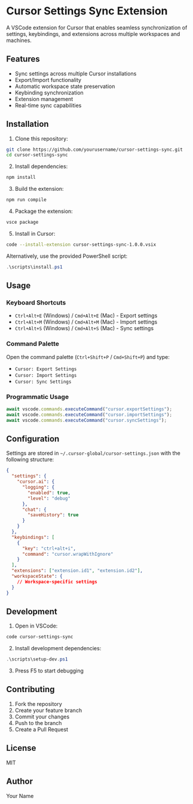 # Cursor Settings Sync Extension

A VSCode extension for Cursor that enables seamless synchronization of settings, keybindings, and extensions across multiple workspaces and machines.

## Features

- Sync settings across multiple Cursor installations
- Export/Import functionality
- Automatic workspace state preservation
- Keybinding synchronization
- Extension management
- Real-time sync capabilities

## Installation

1. Clone this repository:

```bash
git clone https://github.com/yourusername/cursor-settings-sync.git
cd cursor-settings-sync
```

2. Install dependencies:

```bash
npm install
```

3. Build the extension:

```bash
npm run compile
```

4. Package the extension:

```bash
vsce package
```

5. Install in Cursor:

```bash
code --install-extension cursor-settings-sync-1.0.0.vsix
```

Alternatively, use the provided PowerShell script:

```powershell
.\scripts\install.ps1
```

## Usage

### Keyboard Shortcuts

- `Ctrl+Alt+E` (Windows) / `Cmd+Alt+E` (Mac) - Export settings
- `Ctrl+Alt+M` (Windows) / `Cmd+Alt+M` (Mac) - Import settings
- `Ctrl+Alt+S` (Windows) / `Cmd+Alt+S` (Mac) - Sync settings

### Command Palette

Open the command palette (`Ctrl+Shift+P` / `Cmd+Shift+P`) and type:

- `Cursor: Export Settings`
- `Cursor: Import Settings`
- `Cursor: Sync Settings`

### Programmatic Usage

```typescript
await vscode.commands.executeCommand("cursor.exportSettings");
await vscode.commands.executeCommand("cursor.importSettings");
await vscode.commands.executeCommand("cursor.syncSettings");
```

## Configuration

Settings are stored in `~/.cursor-global/cursor-settings.json` with the following structure:

```json
{
  "settings": {
    "cursor.ai": {
      "logging": {
        "enabled": true,
        "level": "debug"
      },
      "chat": {
        "saveHistory": true
      }
    }
  },
  "keybindings": [
    {
      "key": "ctrl+alt+i",
      "command": "cursor.wrapWithIgnore"
    }
  ],
  "extensions": ["extension.id1", "extension.id2"],
  "workspaceState": {
    // Workspace-specific settings
  }
}
```

## Development

1. Open in VSCode:

```bash
code cursor-settings-sync
```

2. Install development dependencies:

```powershell
.\scripts\setup-dev.ps1
```

3. Press F5 to start debugging

## Contributing

1. Fork the repository
2. Create your feature branch
3. Commit your changes
4. Push to the branch
5. Create a Pull Request

## License

MIT

## Author

Your Name
